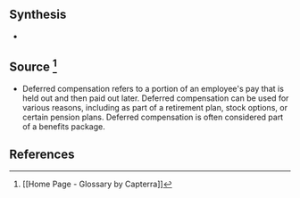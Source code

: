 ## Synthesis
- 
## Source [^1]
- Deferred compensation refers to a portion of an employee's pay that is held out and then paid out later. Deferred compensation can be used for various reasons, including as part of a retirement plan, stock options, or certain pension plans. Deferred compensation is often considered part of a benefits package.
## References

[^1]: [[Home Page - Glossary by Capterra]]